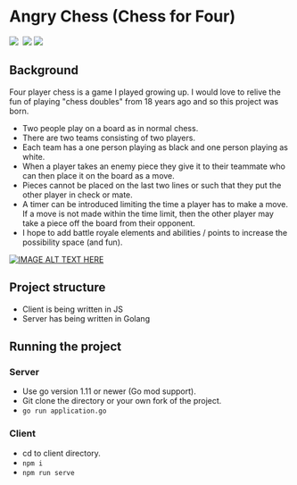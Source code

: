 # Angry Chess (Chess for Four)
<img src="https://europe-west1-captains-badges.cloudfunctions.net/function-clone-badge-pc?project=team142/angrychess" />&nbsp;
<a href="https://goreportcard.com/report/github.com/team142/chessfor4"><img src="https://goreportcard.com/badge/github.com/team142/chessfor4" /></a>&nbsp;<a href="https://trello.com/b/czSy3gLz/battle-royale-chess"><img src="https://img.shields.io/badge/Project-Trello-brightgreen.svg" /></a>

## Background

Four player chess is a game I played growing up. I would love to relive the fun of playing "chess doubles" from 18 years ago and so this project was born.

- Two people play on a board as in normal chess.
- There are two teams consisting of two players.
- Each team has a one person playing as black and one person playing as white.
- When a player takes an enemy piece they give it to their teammate who can then place it on the board as a move.
- Pieces cannot be placed on the last two lines or such that they put the other player in check or mate.
- A timer can be introduced limiting the time a player has to make a move. If a move is not made within the time limit, then the other player may take a piece off the board from their opponent.
- I hope to add battle royale elements and abilities / points to increase the possibility space (and fun).

[![IMAGE ALT TEXT HERE](https://img.youtube.com/vi/3P7odVjrMiM/0.jpg)](https://www.youtube.com/watch?v=3P7odVjrMiM)


## Project structure

- Client is being written in JS
- Server has being written in Golang

## Running the project

### Server
- Use go version 1.11 or newer (Go mod support).
- Git clone the directory or your own fork of the project.
- `go run application.go`

### Client

- cd to client directory.
- `npm i`
- `npm run serve`
